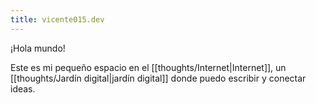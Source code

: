```yaml
---
title: vicente015.dev
---
```


¡Hola mundo!

Este es mi pequeño espacio en el [[thoughts/Internet|Internet]], un [[thoughts/Jardín digital|jardín digital]] donde puedo escribir y conectar ideas.
